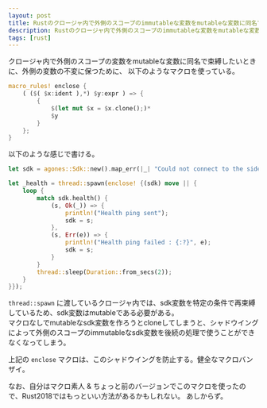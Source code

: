 ```yaml
---
layout: post
title: Rustのクロージャ内で外側のスコープのimmutableな変数をmutableな変数に同名で束縛したいときにつかうマクロ
description: Rustのクロージャ内で外側のスコープのimmutableな変数をmutableな変数に同名で束縛したいときにつかうマクロ
tags: [rust]
---
```


クロージャ内で外側のスコープの変数をmutableな変数に同名で束縛したいときに、外側の変数の不変に保つために、
以下のようなマクロを使っている。



```rust
macro_rules! enclose {
    ( ($( $x:ident ),*) $y:expr ) => {
        {
            $(let mut $x = $x.clone();)*
            $y
        }
    };
}
```

以下のような感じで書ける。

```rust
let sdk = agones::Sdk::new().map_err(|_| "Could not connect to the sidecar. Exiting!")?;

let _health = thread::spawn(enclose! {(sdk) move || {
    loop {
        match sdk.health() {
            (s, Ok(_)) => {
                println!("Health ping sent");
                sdk = s;
            },
            (s, Err(e)) => {
                println!("Health ping failed : {:?}", e);
                sdk = s;
            }
        }
        thread::sleep(Duration::from_secs(2));
    }
}});
```

`thread::spawn` に渡しているクロージャ内では、sdk変数を特定の条件で再束縛しているため、sdk変数はmutableである必要がある。   
マクロなしでmutableなsdk変数を作ろうとcloneしてしまうと、シャドウイングによって外側のスコープのimmutableなsdk変数を後続の処理で使うことができなくなってしまう。   

上記の `enclose` マクロは、このシャドウイングを防止する。健全なマクロバンザイ。


なお、自分はマクロ素人 & ちょっと前のバージョンでこのマクロを使ったので、Rust2018ではもっといい方法があるかもしれない。
あしからず。
